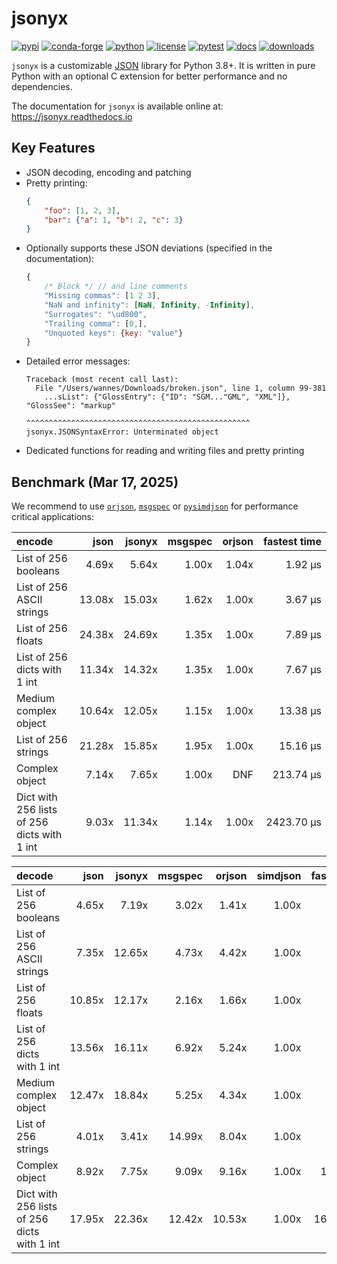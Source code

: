 # jsonyx

[![pypi](https://img.shields.io/pypi/v/jsonyx.svg)](http://pypi.org/project/jsonyx)
[![conda-forge](https://img.shields.io/conda/vn/conda-forge/jsonyx.svg)](https://anaconda.org/conda-forge/jsonyx)
[![python](https://img.shields.io/pypi/pyversions/jsonyx.svg)](http://pypi.org/project/jsonyx)
[![license](https://img.shields.io/pypi/l/jsonyx.svg)](http://pypi.org/project/jsonyx)
[![pytest](https://github.com/nineteendo/jsonyx/actions/workflows/pytest.yml/badge.svg?branch=2.0.x)](https://github.com/nineteendo/jsonyx/actions/workflows/pytest.yml)
[![docs](https://readthedocs.org/projects/jsonyx/badge/?version=stable)](https://jsonyx.readthedocs.io/en/stable/?badge=stable)
[![downloads](https://img.shields.io/pypi/dm/jsonyx.svg)](http://pypi.org/project/jsonyx)

`jsonyx` is a customizable [JSON](http://json.org) library for Python 3.8+. It
is written in pure Python with an optional C extension for better performance
and no dependencies.

The documentation for `jsonyx` is available online at: https://jsonyx.readthedocs.io

## Key Features

- JSON decoding, encoding and patching
- Pretty printing:
    ```json
    {
        "foo": [1, 2, 3],
        "bar": {"a": 1, "b": 2, "c": 3}
    }
    ```
- Optionally supports these JSON deviations (specified in the documentation):
    ```javascript
    {
        /* Block */ // and line comments
        "Missing commas": [1 2 3],
        "NaN and infinity": [NaN, Infinity, -Infinity],
        "Surrogates": "\ud800",
        "Trailing comma": [0,],
        "Unquoted keys": {key: "value"}
    }
    ```
- Detailed error messages:
    ```none
    Traceback (most recent call last):
      File "/Users/wannes/Downloads/broken.json", line 1, column 99-381
        ...sList": {"GlossEntry": {"ID": "SGM..."GML", "XML"]}, "GlossSee": "markup"
                                  ^^^^^^^^^^^^^^^^^^^^^^^^^^^^^^^^^^^^^^^^^^^^^^^^^^
    jsonyx.JSONSyntaxError: Unterminated object
    ```
- Dedicated functions for reading and writing files and pretty printing

## Benchmark (Mar 17, 2025)

We recommend to use [`orjson`](https://pypi.org/project/orjson),
[`msgspec`](https://pypi.org/project/msgspec) or
[`pysimdjson`](https://pypi.org/project/pysimdjson) for performance critical
applications:

| encode                                      |   json | jsonyx | msgspec |  orjson | fastest time |
|:--------------------------------------------|-------:|-------:|--------:|--------:|-------------:|
| List of 256 booleans                        |  4.69x |  5.64x |   1.00x |   1.04x |      1.92 μs |
| List of 256 ASCII strings                   | 13.08x | 15.03x |   1.62x |   1.00x |      3.67 μs |
| List of 256 floats                          | 24.38x | 24.69x |   1.35x |   1.00x |      7.89 μs |
| List of 256 dicts with 1 int                | 11.34x | 14.32x |   1.35x |   1.00x |      7.67 μs |
| Medium complex object                       | 10.64x | 12.05x |   1.15x |   1.00x |     13.38 μs |
| List of 256 strings                         | 21.28x | 15.85x |   1.95x |   1.00x |     15.16 μs |
| Complex object                              |  7.14x |  7.65x |   1.00x |     DNF |    213.74 μs |
| Dict with 256 lists of 256 dicts with 1 int |  9.03x | 11.34x |   1.14x |   1.00x |   2423.70 μs |

| decode                                      |   json | jsonyx | msgspec | orjson | simdjson | fastest time |
|:--------------------------------------------|-------:|-------:|--------:|-------:|---------:|-------------:|
| List of 256 booleans                        |  4.65x |  7.19x |   3.02x |  1.41x |    1.00x |      1.43 μs |
| List of 256 ASCII strings                   |  7.35x | 12.65x |   4.73x |  4.42x |    1.00x |      2.98 μs |
| List of 256 floats                          | 10.85x | 12.17x |   2.16x |  1.66x |    1.00x |      6.10 μs |
| List of 256 dicts with 1 int                | 13.56x | 16.11x |   6.92x |  5.24x |    1.00x |      6.17 μs |
| Medium complex object                       | 12.47x | 18.84x |   5.25x |  4.34x |    1.00x |      7.68 μs |
| List of 256 strings                         |  4.01x |  3.41x |  14.99x |  8.04x |    1.00x |     23.47 μs |
| Complex object                              |  8.92x |  7.75x |   9.09x |  9.16x |    1.00x |    145.17 μs |
| Dict with 256 lists of 256 dicts with 1 int | 17.95x | 22.36x |  12.42x | 10.53x |    1.00x |   1621.17 μs |
